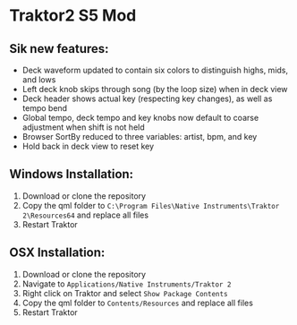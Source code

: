 # Traktor2 S5 Mod

## Sik new features:
- Deck waveform updated to contain six colors to distinguish highs, mids, and lows
- Left deck knob skips through song (by the loop size) when in deck view
- Deck header shows actual key (respecting key changes), as well as tempo bend
- Global tempo, deck tempo and key knobs now default to coarse adjustment when shift is not held
- Browser SortBy reduced to three variables: artist, bpm, and key
- Hold back in deck view to reset key

## Windows Installation:
1. Download or clone the repository
2. Copy the qml folder to `C:\Program Files\Native Instruments\Traktor 2\Resources64` and replace all files
3. Restart Traktor

## OSX Installation:
1. Download or clone the repository
2. Navigate to `Applications/Native Instruments/Traktor 2`
3. Right click on Traktor and select `Show Package Contents`
4. Copy the qml folder to `Contents/Resources` and replace all files
5. Restart Traktor

